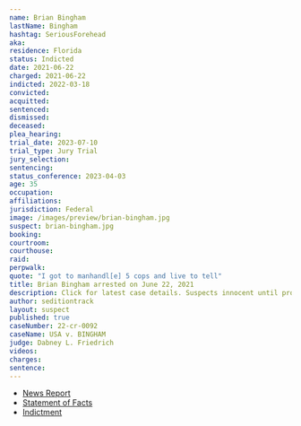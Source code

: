 ```yaml
---
name: Brian Bingham
lastName: Bingham
hashtag: SeriousForehead
aka:
residence: Florida
status: Indicted
date: 2021-06-22
charged: 2021-06-22
indicted: 2022-03-18
convicted:
acquitted:
sentenced:
dismissed:
deceased:
plea_hearing:
trial_date: 2023-07-10
trial_type: Jury Trial
jury_selection:
sentencing:
status_conference: 2023-04-03
age: 35
occupation:
affiliations:
jurisdiction: Federal
image: /images/preview/brian-bingham.jpg
suspect: brian-bingham.jpg
booking:
courtroom:
courthouse:
raid:
perpwalk:
quote: "I got to manhandl[e] 5 cops and live to tell"
title: Brian Bingham arrested on June 22, 2021
description: Click for latest case details. Suspects innocent until proven guilty.
author: seditiontrack
layout: suspect
published: true
caseNumber: 22-cr-0092
caseName: USA v. BINGHAM
judge: Dabney L. Friedrich
videos:
charges:
sentence:
---
```

- [News Report](https://www.courierpostonline.com/story/news/2021/06/23/brian-bingham-capitol-riot-insurrection-pennsville/5330587001/)
- [Statement of Facts](https://www.justice.gov/usao-dc/case-multi-defendant/file/1405791/download)
- [Indictment](https://extremism.gwu.edu/sites/g/files/zaxdzs2191/f/Brian%20Glenn%20Bingham%20Indictment.pdf)
